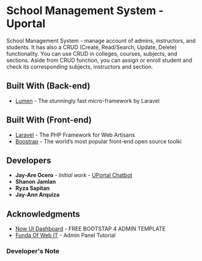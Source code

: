 # School Management System - Uportal

School Management System - manage account of admins, instructors, and students. It has also a CRUD (Create, Read/Search, Update, Delete) functionality. You can use CRUD in colleges, courses, subjects, and sections. Aside from CRUD function, you can assign or enroll student and check its corresponding subjects, instructors and section.

## Built With (Back-end)

* [Lumen](https://lumen.laravel.com/) - The stunningly fast micro-framework by Laravel

## Built With (Front-end)

* [Laravel](https://laravel.com/) - The PHP Framework for Web Artisans
* [Boostrap](https://getbootstrap.com/) - The world’s most popular front-end open source toolki
 
## Developers

* **Jay-Are Ocero** - *Initial work* - [UPortal Chatbot](http://uportalchatbot.herokuapp.com/)
* **Shanon Jamlan**
* **Ryza Sapitan**
* **Jay-Ann Arquiza**

## Acknowledgments

* [Now UI Dashboard](https://www.creative-tim.com/product/now-ui-dashboard) - FREE BOOTSTAP 4 ADMIN TEMPLATE
* [Funda Of Web IT](https://www.youtube.com/channel/UCFySUiNfhvtgdgTdWbXnn6Q) - Admin Panel Tutorial

### Developer's Note
